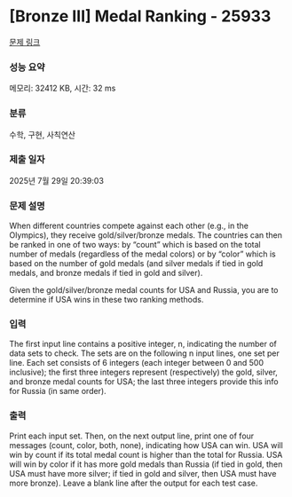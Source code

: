 # [Bronze III] Medal Ranking - 25933 

[문제 링크](https://www.acmicpc.net/problem/25933) 

### 성능 요약

메모리: 32412 KB, 시간: 32 ms

### 분류

수학, 구현, 사칙연산

### 제출 일자

2025년 7월 29일 20:39:03

### 문제 설명

<p>When different countries compete against each other (e.g., in the Olympics), they receive gold/silver/bronze medals. The countries can then be ranked in one of two ways: by “count” which is based on the total number of medals (regardless of the medal colors) or by “color” which is based on the number of gold medals (and silver medals if tied in gold medals, and bronze medals if tied in gold and silver).</p>

<p>Given the gold/silver/bronze medal counts for USA and Russia, you are to determine if USA wins in these two ranking methods.</p>

### 입력 

 <p>The first input line contains a positive integer, n, indicating the number of data sets to check. The sets are on the following n input lines, one set per line. Each set consists of 6 integers (each integer between 0 and 500 inclusive); the first three integers represent (respectively) the gold, silver, and bronze medal counts for USA; the last three integers provide this info for Russia (in same order).</p>

### 출력 

 <p>Print each input set. Then, on the next output line, print one of four messages (count, color, both, none), indicating how USA can win. USA will win by count if its total medal count is higher than the total for Russia. USA will win by color if it has more gold medals than Russia (if tied in gold, then USA must have more silver; if tied in gold and silver, then USA must have more bronze). Leave a blank line after the output for each test case.</p>

